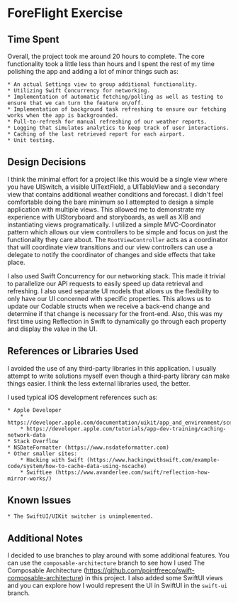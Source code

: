 #  ForeFlight Exercise

## Time Spent
Overall, the project took me around 20 hours to complete. The core functionality took a little less than hours and I 
spent the rest of my time polishing the app and adding a lot of minor things such as:

    * An actual Settings view to group additional functionality.
    * Utilizing Swift Concurrency for networking.
    * Implementation of automatic fetching/polling as well as testing to ensure that we can turn the feature on/off.
    * Implementation of background task refreshing to ensure our fetching works when the app is backgrounded.
    * Pull-to-refresh for manual refreshing of our weather reports.
    * Logging that simulates analytics to keep track of user interactions.
    * Caching of the last retrieved report for each airport.
    * Unit testing.

## Design Decisions
I think the minimal effort for a project like this would be a single view where you have UISwitch, a visible 
UITextField, a UITableView and a secondary view that contains additional weather conditions and forecast. I didn't feel
comfortable doing the bare minimum so I attempted to design a simple application with multiple views. This allowed me
to demonstrate my experience with UIStoryboard and storyboards, as well as XIB and instantiating views programatically.
I utilized a simple MVC-Coordinator pattern which allows our view controllers to be simple and focus on just the
functionality they care about. The `RootViewController` acts as a coordinator that will coordinate view transitions and
our view controllers can use a delegate to notify the coordinator of changes and side effects that take place.

I also used Swift Concurrency for our networking stack. This made it trivial to parallelize our API requests to easily
speed up data retrieval and refreshing. I also used separate UI models that allows us the flexibility to only have our
UI concerned with specific properties. This allows us to update our Codable structs when we receive a back-end change
and determine if that change is necessary for the front-end. Also, this was my first time using Reflection in Swift to 
dynamically go through each property and display the value in the UI.  

## References or Libraries Used
I avoided the use of any third-party libraries in this application. I usually attempt to write solutions myself even 
though a third-party library can make things easier. I think the less external libraries used, the better. 

I used typical iOS development references such as:

    * Apple Developer
        * https://developer.apple.com/documentation/uikit/app_and_environment/scenes/preparing_your_ui_to_run_in_the_background/using_background_tasks_to_update_your_app
        * https://developer.apple.com/tutorials/app-dev-training/caching-network-data
    * Stack Overflow
    * NSDateFormatter (https://www.nsdateformatter.com)
    * Other smaller sites:
        * Hacking with Swift (https://www.hackingwithswift.com/example-code/system/how-to-cache-data-using-nscache)
        * SwiftLee (https://www.avanderlee.com/swift/reflection-how-mirror-works/)
    
## Known Issues
    * The SwiftUI/UIKit switcher is unimplemented.


## Additional Notes
I decided to use branches to play around with some additional features. You can use the `composable-architecture` 
branch to see how I used The Composable Architecture (https://github.com/pointfreeco/swift-composable-architecture)
in this project. I also added some SwiftUI views and you can explore how I would represent the UI in SwiftUI in the
`swift-ui` branch. 

